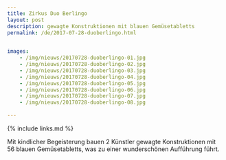 ```yaml
---
title: Zirkus Duo Berlingo
layout: post
description: gewagte Konstruktionen mit blauen Gemüsetabletts
permalink: /de/2017-07-28-duoberlingo.html

    
images: 
    - /img/nieuws/20170728-duoberlingo-01.jpg
    - /img/nieuws/20170728-duoberlingo-02.jpg
    - /img/nieuws/20170728-duoberlingo-03.jpg
    - /img/nieuws/20170728-duoberlingo-04.jpg
    - /img/nieuws/20170728-duoberlingo-05.jpg
    - /img/nieuws/20170728-duoberlingo-06.jpg
    - /img/nieuws/20170728-duoberlingo-07.jpg
    - /img/nieuws/20170728-duoberlingo-08.jpg
    
---
```


{% include links.md %}

Mit kindlicher Begeisterung bauen 2 Künstler gewagte Konstruktionen mit 56 blauen Gemüsetabletts, was zu einer wunderschönen Aufführung führt.

